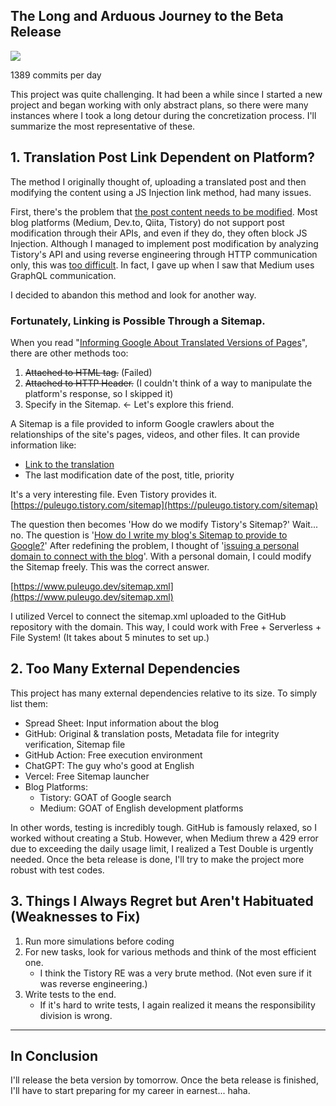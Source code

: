 ## The Long and Arduous Journey to the Beta Release

![](https://blog.kakaocdn.net/dn/pnKrz/btsKDPF1s8X/6wbrYRDZAuxOMbmmorWryk/img.png)

1389 commits per day

This project was quite challenging. It had been a while since I started a new project and began working with only abstract plans, so there were many instances where I took a long detour during the concretization process. I'll summarize the most representative of these.

## 1. Translation Post Link Dependent on Platform?

The method I originally thought of, uploading a translated post and then modifying the content using a JS Injection link method, had many issues.

First, there's the problem that <u>the post content needs to be modified</u>. Most blog platforms (Medium, Dev.to, Qiita, Tistory) do not support post modification through their APIs, and even if they do, they often block JS Injection. 
Although I managed to implement post modification by analyzing Tistory's API and using reverse engineering through HTTP communication only, this was <u>too difficult</u>. In fact, I gave up when I saw that Medium uses GraphQL communication.

I decided to abandon this method and look for another way.

### Fortunately, Linking is Possible Through a Sitemap.

When you read "[Informing Google About Translated Versions of Pages](https://developers.google.com/search/docs/specialty/international/localized-versions?hl=en&visit_id=638593952115326122-859270653&rd=1)", there are other methods too:

1. ~~Attached to HTML tag.~~ (Failed)
2. ~~Attached to HTTP Header.~~ (I couldn't think of a way to manipulate the platform's response, so I skipped it)
3. Specify in the Sitemap. ← Let's explore this friend.

A Sitemap is a file provided to inform Google crawlers about the relationships of the site's pages, videos, and other files. It can provide information like:

* <u>Link to the translation</u>
* The last modification date of the post, title, priority

It's a very interesting file. Even Tistory provides it.
[https://puleugo.tistory.com/sitemap](https://puleugo.tistory.com/sitemap)

The question then becomes 'How do we modify Tistory's Sitemap?' Wait... no. The question is '<u>How do I write my blog's Sitemap to provide to Google?</u>' 
After redefining the problem, I thought of '<u>issuing a personal domain to connect with the blog</u>'. With a personal domain, I could modify the Sitemap freely. This was the correct answer.

[https://www.puleugo.dev/sitemap.xml](https://www.puleugo.dev/sitemap.xml)

I utilized Vercel to connect the sitemap.xml uploaded to the GitHub repository with the domain. This way, I could work with Free + Serverless + File System! (It takes about 5 minutes to set up.)

## 2. Too Many External Dependencies

This project has many external dependencies relative to its size. To simply list them:

* Spread Sheet: Input information about the blog
* GitHub: Original & translation posts, Metadata file for integrity verification, Sitemap file
* GitHub Action: Free execution environment
* ChatGPT: The guy who's good at English
* Vercel: Free Sitemap launcher
* Blog Platforms:
  * Tistory: GOAT of Google search
  * Medium: GOAT of English development platforms

In other words, testing is incredibly tough. GitHub is famously relaxed, so I worked without creating a Stub. However, when Medium threw a 429 error due to exceeding the daily usage limit, I realized a Test Double is urgently needed. Once the beta release is done, I'll try to make the project more robust with test codes.

## 3. Things I Always Regret but Aren't Habituated (Weaknesses to Fix)

1. Run more simulations before coding
2. For new tasks, look for various methods and think of the most efficient one.
   * I think the Tistory RE was a very brute method. (Not even sure if it was reverse engineering.)
3. Write tests to the end.
   * If it's hard to write tests, I again realized it means the responsibility division is wrong.

---

## In Conclusion

I'll release the beta version by tomorrow. Once the beta release is finished, I'll have to start preparing for my career in earnest... haha.